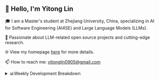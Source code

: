## 👋 Hello, I'm Yitong Lin 
🎓 I am a Master's student at Zhejiang University, China, specializing in AI for Software Engineering (AI4SE) and Large Language Models (LLMs). 

🚀 Passionate about LLM-related open source projects and cutting-edge research.

🌐 View my homepage [here](https://eaton0.github.io/) for more details.

📫 How to reach me: yitonglin0905@gmail.com

<details><summary>📊Weekly Development Breakdown</summary>

<!--START_SECTION:waka-->

```txt
From: 13 October 2025 - To: 20 October 2025

Total Time: 8 hrs 41 mins

Python       4 hrs 4 mins    ███████████▓░░░░░░░░░░░░░   46.95 %
Markdown     1 hr 37 mins    ████▓░░░░░░░░░░░░░░░░░░░░   18.68 %
Text         51 mins         ██▒░░░░░░░░░░░░░░░░░░░░░░   09.88 %
JSON         45 mins         ██▒░░░░░░░░░░░░░░░░░░░░░░   08.75 %
Bash         34 mins         █▓░░░░░░░░░░░░░░░░░░░░░░░   06.60 %
```

<!--END_SECTION:waka-->

[![wakatime](https://wakatime.com/badge/user/2b9478a2-005d-4708-b42f-076b3a02fc21.svg)](https://wakatime.com/@2b9478a2-005d-4708-b42f-076b3a02fc21)